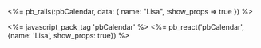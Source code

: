 <%= pb_rails(:pbCalendar, data: { name: "Lisa", :show_props => true }) %>


<%= javascript_pack_tag 'pbCalendar' %>
<%= pb_react('pbCalendar', {name: 'Lisa', show_props: true}) %>
